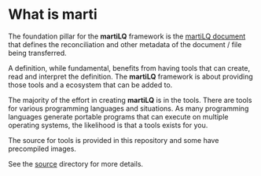 # What is marti

The foundation pillar for the **martiLQ** framework is the [martiLQ document](../martiLQ.md) 
that defines the reconciliation and other metadata of the document / file being transferred.

A definition, while fundamental, benefits from having tools that can create, read and 
interpret the definition.  The **martiLQ** framework is about providing those tools
and a ecosystem that can be added to.

The majority of the effort in creating **martiLQ** is in the tools.  There are tools
for various programming languages and situations.  As many programming languages
generate portable programs that can execute on multiple operating systems, the
likelihood is that a tools exists for you.

The source for tools is provided in this repository and some have precompiled
images.

See the [source](../source/) directory for more details.
